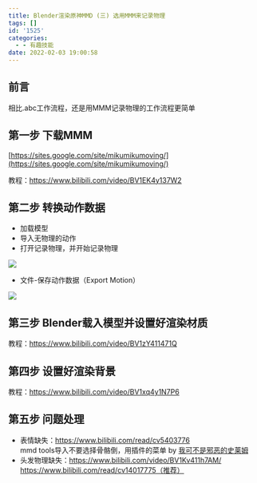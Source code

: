 ```yaml
---
title: Blender渲染原神MMD (三) 选用MMM来记录物理
tags: []
id: '1525'
categories:
  - - 有趣技能
date: 2022-02-03 19:00:58
---
```


## 前言

相比.abc工作流程，还是用MMM记录物理的工作流程更简单

## 第一步 下载MMM

[https://sites.google.com/site/mikumikumoving/](https://sites.google.com/site/mikumikumoving/)

教程：https://www.bilibili.com/video/BV1EK4y137W2

## 第二步 转换动作数据

*   加载模型
*   导入无物理的动作
*   打开记录物理，并开始记录物理

[![](https://img.limour.top/archives_2023/blog_wp/2022/02/image-1.webp)](https://img.limour.top/archives_2023/blog_wp/2022/02/image-1.webp)

*   文件-保存动作数据（Export Motion）

[![](https://img.limour.top/archives_2023/blog_wp/2022/02/image-2.webp)](https://img.limour.top/archives_2023/blog_wp/2022/02/image-2.webp)

## 第三步 Blender载入模型并设置好渲染材质

教程：https://www.bilibili.com/video/BV1zY411471Q

## 第四步 设置好渲染背景

教程：https://www.bilibili.com/video/BV1xq4y1N7P6

## 第五步 问题处理

*   表情缺失：https://www.bilibili.com/read/cv5403776  
    mmd tools导入不要选择骨骼倒，用插件的菜单 by [我可不是邪恶的史莱姆](https://space.bilibili.com/445715211)
*   头发物理缺失：https://www.bilibili.com/video/BV1Kv411h7AM/  
    https://www.bilibili.com/read/cv14017775（推荐）